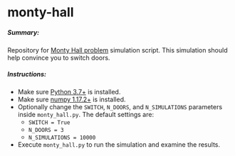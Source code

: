 # monty-hall
##### Summary: 

Repository for [Monty Hall problem](https://en.wikipedia.org/wiki/Monty_Hall_problem) simulation script.  This simulation should help convince you to switch doors.

##### Instructions:

- Make sure [Python 3.7+](https://www.python.org/downloads/release/python-370/) is installed.
- Make sure [numpy 1.17.2+](https://numpy.org/install/) is installed.
- Optionally change the `SWITCH`, `N_DOORS`, and `N_SIMULATIONS` parameters inside `monty_hall.py`.  The default settings are:
  - `SWITCH = True`
  - `N_DOORS = 3`
  - `N_SIMULATIONS = 10000`
- Execute `monty_hall.py` to run the simulation and examine the results.